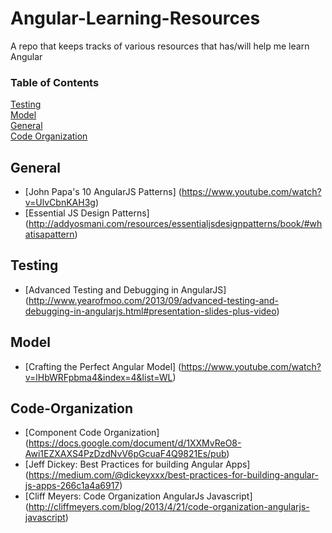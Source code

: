 Angular-Learning-Resources
==========================

A repo that keeps tracks of various resources that has/will help me learn Angular

### Table of Contents
[Testing](#testing)  
[Model](#model)  
[General](#general)  
[Code Organization](#code-organization)

## General
* [John Papa's 10 AngularJS Patterns] (https://www.youtube.com/watch?v=UlvCbnKAH3g)
* [Essential JS Design Patterns] (http://addyosmani.com/resources/essentialjsdesignpatterns/book/#whatisapattern)

## Testing
* [Advanced Testing and Debugging in AngularJS] (http://www.yearofmoo.com/2013/09/advanced-testing-and-debugging-in-angularjs.html#presentation-slides-plus-video)

## Model
* [Crafting the Perfect Angular Model] (https://www.youtube.com/watch?v=lHbWRFpbma4&index=4&list=WL)

## Code-Organization
* [Component Code Organization] (https://docs.google.com/document/d/1XXMvReO8-Awi1EZXAXS4PzDzdNvV6pGcuaF4Q9821Es/pub)
* [Jeff Dickey: Best Practices for building Angular Apps] (https://medium.com/@dickeyxxx/best-practices-for-building-angular-js-apps-266c1a4a6917)
* [Cliff Meyers: Code Organization AngularJs Javascript] (http://cliffmeyers.com/blog/2013/4/21/code-organization-angularjs-javascript)

